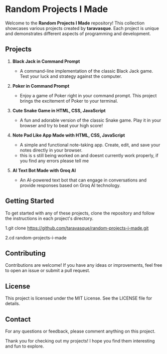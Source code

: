 # Random Projects I Made

Welcome to the **Random Projects I Made** repository! This collection showcases various projects created by **taravasque**. Each project is unique and demonstrates different aspects of programming and development.

## Projects

1. **Black Jack in Command Prompt**
   - A command-line implementation of the classic Black Jack game. Test your luck and strategy against the computer.

2. **Poker in Command Prompt**
   - Enjoy a game of Poker right in your command prompt. This project brings the excitement of Poker to your terminal.

3. **Cute Snake Game in HTML, CSS, JavaScript**
   - A fun and adorable version of the classic Snake game. Play it in your browser and try to beat your high score!

4. **Note Pad Like App Made with HTML, CSS, JavaScript**
   - A simple and functional note-taking app. Create, edit, and save your notes directly in your browser.
   - this is s still being worked on and doesnt currently work properly, if you find any errors please tell me

5. **AI Text Bot Made with Groq AI**
   - An AI-powered text bot that can engage in conversations and provide responses based on Groq AI technology.

## Getting Started

To get started with any of these projects, clone the repository and follow the instructions in each project's directory.

1.git clone https://github.com/taravasque/random-projects-i-made.git

2.cd random-projects-i-made
## Contributing
Contributions are welcome! If you have any ideas or improvements, feel free to open an issue or submit a pull request.

## License
This project is licensed under the MIT License. See the LICENSE file for details.

## Contact
For any questions or feedback, please comment anything on this project.

Thank you for checking out my projects! I hope you find them interesting and fun to explore.
